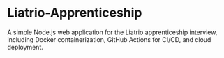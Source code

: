 # Liatrio-Apprenticeship
A simple Node.js web application for the Liatrio apprenticeship interview, including Docker containerization, GitHub Actions for CI/CD, and cloud deployment.
